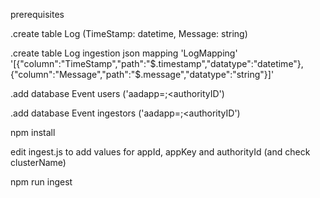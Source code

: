 prerequisites

.create table Log (TimeStamp: datetime, Message: string)

.create table Log ingestion json mapping 'LogMapping' '[{"column":"TimeStamp","path":"$.timestamp","datatype":"datetime"},{"column":"Message","path":"$.message","datatype":"string"}]'

.add database Event users ('aadapp=<appID>;<authorityID')

.add database Event ingestors ('aadapp=<appID>;<authorityID')



npm install

edit ingest.js to add values for appId, appKey and authorityId (and check clusterName)

npm run ingest

